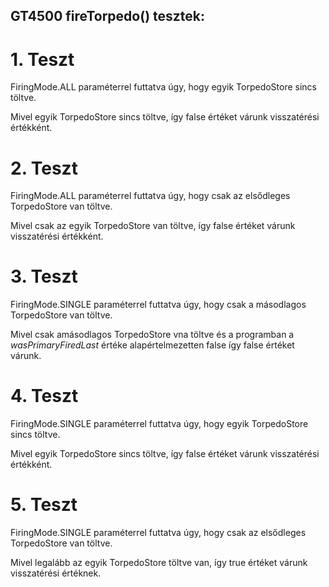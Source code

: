## GT4500 fireTorpedo() tesztek:

# 1. Teszt

FiringMode.ALL paraméterrel futtatva úgy, hogy egyik TorpedoStore sincs töltve.

Mivel egyik TorpedoStore sincs töltve, így false értéket várunk visszatérési értékként.

# 2. Teszt

FiringMode.ALL paraméterrel futtatva úgy, hogy csak az elsődleges TorpedoStore van töltve.

Mivel csak az egyik TorpedoStore van töltve, így false értéket várunk visszatérési értékként.

# 3. Teszt

FiringMode.SINGLE paraméterrel futtatva úgy, hogy csak a másodlagos TorpedoStore van töltve.

Mivel csak amásodlagos TorpedoStore vna töltve és a programban a _wasPrimaryFiredLast_ értéke alapértelmezetten false így false értéket várunk.

# 4. Teszt

FiringMode.SINGLE paraméterrel futtatva úgy, hogy egyik TorpedoStore sincs töltve.

Mivel egyik TorpedoStore sincs töltve, így false értéket várunk visszatérési értékként.

# 5. Teszt

FiringMode.SINGLE paraméterrel futtatva úgy, hogy csak az elsődleges TorpedoStore van töltve.

Mivel legalább az egyik TorpedoStore töltve van, így true értéket várunk visszatérési értéknek.